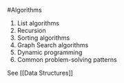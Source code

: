 #Algorithms 

1. List algorithms
2. Recursion
3. Sorting algorithms
4. Graph Search algorithms
5. Dynamic programming
6. Common problem-solving patterns

See [[Data Structures]]